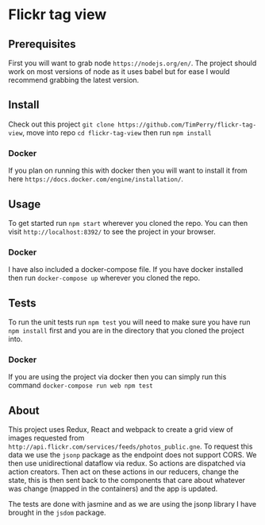 # Flickr tag view

## Prerequisites
 
First you will want to grab node `https://nodejs.org/en/`. The project should work on most versions of node as it uses babel but for ease I would recommend grabbing the latest version.

## Install

Check out this project `git clone https://github.com/TimPerry/flickr-tag-view`, move into repo `cd flickr-tag-view` then run `npm install`

### Docker

If you plan on running this with docker then you will want to install it from here `https://docs.docker.com/engine/installation/`.

## Usage

To get started run `npm start` wherever you cloned the repo. You can then visit `http://localhost:8392/` to see the project in your browser.

### Docker

I have also included a docker-compose file. If you have docker installed then run `docker-compose up` wherever you cloned the repo.

## Tests

To run the unit tests run `npm test` you will need to make sure you have run `npm install` first and you are in the directory that you cloned the project into.

### Docker

If you are using the project via docker then you can simply run this command `docker-compose run web npm test`

## About

This project uses Redux, React and webpack to create a grid view of images requested from `http://api.flickr.com/services/feeds/photos_public.gne`. To request this data we use the `jsonp` package as the endpoint does not support CORS. We then use unidirectional dataflow via redux. So actions are dispatched via action creators. Then act on these actions in our reducers, change the state, this is then sent back to the components that care about whatever was change (mapped in the containers) and the app is updated.

The tests are done with jasmine and as we are using the jsonp library I have brought in the `jsdom` package.

